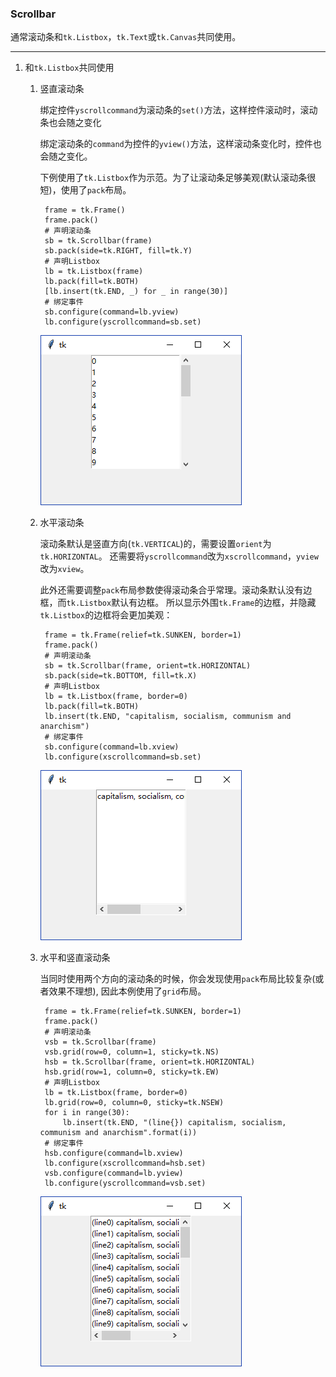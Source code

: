 ### Scrollbar 

通常滚动条和`tk.Listbox`，`tk.Text`或`tk.Canvas`共同使用。

--------------------------------------

1. 和`tk.Listbox`共同使用
    
    1. 竖直滚动条

        绑定控件`yscrollcommand`为滚动条的`set()`方法，这样控件滚动时，滚动条也会随之变化
        
        绑定滚动条的`command`为控件的`yview()`方法，这样滚动条变化时，控件也会随之变化。
        
        下例使用了`tk.Listbox`作为示范。为了让滚动条足够美观(默认滚动条很短)，使用了`pack`布局。
        
            frame = tk.Frame()
            frame.pack()
            # 声明滚动条
            sb = tk.Scrollbar(frame)
            sb.pack(side=tk.RIGHT, fill=tk.Y)
            # 声明Listbox
            lb = tk.Listbox(frame)
            lb.pack(fill=tk.BOTH)
            [lb.insert(tk.END, _) for _ in range(30)]
            # 绑定事件
            sb.configure(command=lb.yview)
            lb.configure(yscrollcommand=sb.set)
        
        ![](static/4639c9eda1da87ba0c88b9adafbe9d22.png)
        
    2. 水平滚动条
    
        滚动条默认是竖直方向(`tk.VERTICAL`)的，需要设置`orient`为`tk.HORIZONTAL`。
        还需要将`yscrollcommand`改为`xscrollcommand`，`yview`改为`xview`。
        
        此外还需要调整`pack`布局参数使得滚动条合乎常理。滚动条默认没有边框，而`tk.Listbox`默认有边框。
        所以显示外围`tk.Frame`的边框，并隐藏`tk.Listbox`的边框将会更加美观：
        
            frame = tk.Frame(relief=tk.SUNKEN, border=1)
            frame.pack()
            # 声明滚动条
            sb = tk.Scrollbar(frame, orient=tk.HORIZONTAL)
            sb.pack(side=tk.BOTTOM, fill=tk.X)
            # 声明Listbox
            lb = tk.Listbox(frame, border=0)
            lb.pack(fill=tk.BOTH)
            lb.insert(tk.END, "capitalism, socialism, communism and anarchism")
            # 绑定事件
            sb.configure(command=lb.xview)
            lb.configure(xscrollcommand=sb.set)
            
        ![](static/2038eab3f5e6b7a47d192e846c1a2a80.png)
        
    3. 水平和竖直滚动条
        
        当同时使用两个方向的滚动条的时候，你会发现使用`pack`布局比较复杂(或者效果不理想),
        因此本例使用了`grid`布局。
        
            frame = tk.Frame(relief=tk.SUNKEN, border=1)
            frame.pack()
            # 声明滚动条
            vsb = tk.Scrollbar(frame)
            vsb.grid(row=0, column=1, sticky=tk.NS)
            hsb = tk.Scrollbar(frame, orient=tk.HORIZONTAL)
            hsb.grid(row=1, column=0, sticky=tk.EW)
            # 声明Listbox
            lb = tk.Listbox(frame, border=0)
            lb.grid(row=0, column=0, sticky=tk.NSEW)
            for i in range(30):
                lb.insert(tk.END, "(line{}) capitalism, socialism, communism and anarchism".format(i))
            # 绑定事件
            hsb.configure(command=lb.xview)
            lb.configure(xscrollcommand=hsb.set)
            vsb.configure(command=lb.yview)
            lb.configure(yscrollcommand=vsb.set)
        
        ![](static/26fa6adb41e32ca969dc4975e6131b72.png)
        
        